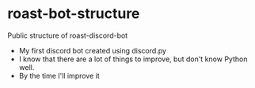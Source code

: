 # roast-bot-structure
Public structure of roast-discord-bot
- My first discord bot created using discord.py 
- I know that there are a lot of things to improve, but don't know Python well.
- By the time I'll improve it
